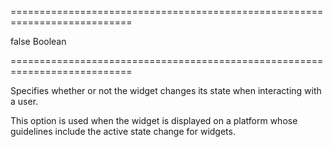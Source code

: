 ===========================================================================
<!--default-->false<!--/default-->
<!--type-->Boolean<!--/type-->
===========================================================================

<!--shortDescription-->
Specifies whether or not the widget changes its state when interacting with a user.
<!--/shortDescription-->

<!--fullDescription-->
This option is used when the widget is displayed on a platform whose guidelines include the active state change for widgets.
<!--/fullDescription-->